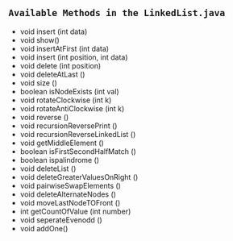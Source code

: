 ## **`Available Methods in the LinkedList.java`**
- void insert (int data)
- void show()
- void insertAtFirst (int data)
- void insert (int position, int data)
- void delete (int position)
- void deleteAtLast ()
- void size ()
- boolean isNodeExists (int val)
- void rotateClockwise (int k)   
- void rotateAntiClockwise (int k)
- void reverse ()
- void recursionReversePrint ()
- void recursionReverseLinkedList ()
- void getMiddleElement ()
- boolean isFirstSecondHalfMatch ()
- boolean ispalindrome ()
- void deleteList ()
- void deleteGreaterValuesOnRight ()
- void pairwiseSwapElements ()
- void deleteAlternateNodes ()
- void moveLastNodeTOFront ()
- int getCountOfValue (int number)
- void seperateEvenodd ()
- void addOne()
